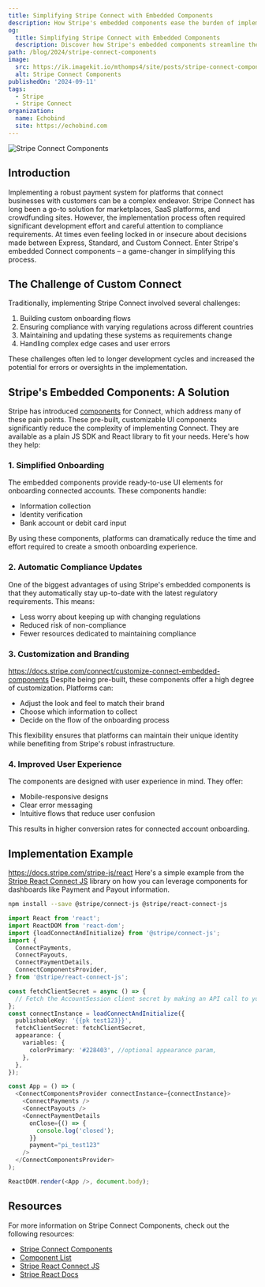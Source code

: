 ```yaml
---
title: Simplifying Stripe Connect with Embedded Components
description: How Stripe's embedded components ease the burden of implementing Custom Connect for a platforms.
og:
  title: Simplifying Stripe Connect with Embedded Components
  description: Discover how Stripe's embedded components streamline the implementation of Custom Connect for platforms.
path: /blog/2024/stripe-connect-components
image:
  src: https://ik.imagekit.io/mthomps4/site/posts/stripe-connect-components/connect-featured.png
  alt: Stripe Connect Components
publishedOn: '2024-09-11'
tags:
  - Stripe
  - Stripe Connect
organization:
  name: Echobind
  site: https://echobind.com
---
```


<img src="https://ik.imagekit.io/mthomps4/site/posts/stripe-connect-components/connect-featured.png" alt="Stripe Connect Components" class="featured-image">

## Introduction

Implementing a robust payment system for platforms that connect businesses with customers can be a complex endeavor. Stripe Connect has long been a go-to solution for marketplaces, SaaS platforms, and crowdfunding sites. However, the implementation process often required significant development effort and careful attention to compliance requirements. At times even feeling locked in or insecure about decisions made between Express, Standard, and Custom Connect. Enter Stripe's embedded Connect components – a game-changer in simplifying this process.

## The Challenge of Custom Connect

Traditionally, implementing Stripe Connect involved several challenges:

1. Building custom onboarding flows
2. Ensuring compliance with varying regulations across different countries
3. Maintaining and updating these systems as requirements change
4. Handling complex edge cases and user errors

These challenges often led to longer development cycles and increased the potential for errors or oversights in the implementation.

## Stripe's Embedded Components: A Solution

Stripe has introduced [components](https://docs.stripe.com/connect/get-started-connect-embedded-components) for Connect, which address many of these pain points. These pre-built, customizable UI components significantly reduce the complexity of implementing Connect. They are available as a plain JS SDK and React library to fit your needs. Here's how they help:

### 1. Simplified Onboarding

The embedded components provide ready-to-use UI elements for onboarding connected accounts. These components handle:

- Information collection
- Identity verification
- Bank account or debit card input

By using these components, platforms can dramatically reduce the time and effort required to create a smooth onboarding experience.

### 2. Automatic Compliance Updates

One of the biggest advantages of using Stripe's embedded components is that they automatically stay up-to-date with the latest regulatory requirements. This means:

- Less worry about keeping up with changing regulations
- Reduced risk of non-compliance
- Fewer resources dedicated to maintaining compliance

### 3. Customization and Branding

<https://docs.stripe.com/connect/customize-connect-embedded-components>
Despite being pre-built, these components offer a high degree of customization. Platforms can:

- Adjust the look and feel to match their brand
- Choose which information to collect
- Decide on the flow of the onboarding process

This flexibility ensures that platforms can maintain their unique identity while benefiting from Stripe's robust infrastructure.

### 4. Improved User Experience

The components are designed with user experience in mind. They offer:

- Mobile-responsive designs
- Clear error messaging
- Intuitive flows that reduce user confusion

This results in higher conversion rates for connected account onboarding.

## Implementation Example

<https://docs.stripe.com/stripe-js/react>
Here's a simple example from the [Stripe React Connect JS](https://github.com/stripe/react-connect-js) library on how you can leverage components for dashboards like Payment and Payout information.

```sh
npm install --save @stripe/connect-js @stripe/react-connect-js
```

```ts
import React from 'react';
import ReactDOM from 'react-dom';
import {loadConnectAndInitialize} from '@stripe/connect-js';
import {
  ConnectPayments,
  ConnectPayouts,
  ConnectPaymentDetails,
  ConnectComponentsProvider,
} from '@stripe/react-connect-js';

const fetchClientSecret = async () => {
  // Fetch the AccountSession client secret by making an API call to your service
};
const connectInstance = loadConnectAndInitialize({
  publishableKey: '{{pk test123}}',
  fetchClientSecret: fetchClientSecret,
  appearance: {
    variables: {
      colorPrimary: '#228403', //optional appearance param,
    },
  },
});

const App = () => (
  <ConnectComponentsProvider connectInstance={connectInstance}>
    <ConnectPayments />
    <ConnectPayouts />
    <ConnectPaymentDetails
      onClose={() => {
        console.log('closed');
      }}
      payment="pi_test123"
    />
  </ConnectComponentsProvider>
);

ReactDOM.render(<App />, document.body);
```

## Resources

For more information on Stripe Connect Components, check out the following resources:

- [Stripe Connect Components](https://docs.stripe.com/connect/get-started-connect-embedded-components)
- [Component List](https://docs.stripe.com/connect/supported-embedded-components)
- [Stripe React Connect JS](https://github.com/stripe/react-connect-js)
- [Stripe React Docs](https://docs.stripe.com/stripe-js/react)
